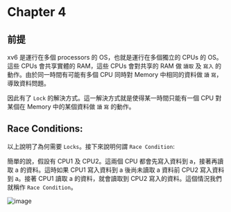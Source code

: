 # Chapter 4

## 前提

xv6 是運行在多個 processors 的 OS，也就是運行在多個獨立的 CPUs 的 OS。這些 CPUs 會共享實體的 RAM，這些 CPUs 會對共享的 RAM 做 `讀取` 及 `寫入` 的動作。由於同一時間有可能有多個 CPU 同時對 Memory 中相同的資料做 `讀` `寫`，導致資料問題。

因此有了 `Lock` 的解決方式。這一解決方式就是使得某一時間只能有一個 CPU 對某個在 Memory 中的某個資料做 `讀` `寫` 的動作。

## Race Conditions:

以上說明了為何需要 `Locks`。接下來說明何謂 `Race Condition`:

簡單的說，假設有 CPU1 及 CPU2。這兩個 CPU 都會先寫入資料到 a，接著再讀取 a 的資料。這時如果 CPU1 寫入資料到 a 後尚未讀取 a 資料前 CPU2 寫入資料到 a。接著 CPU1 讀取 a 的資料，就會讀取到 CPU2 寫入的資料。這個情況我們就稱作 `Race Condition`。

![image](https://github.com/teyushen/106-OS-homework1/blob/gh-pages/隨班附讀a128513/Race%20Condition.png)




